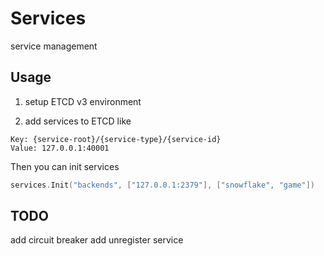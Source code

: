 # Services

service management

## Usage

1. setup ETCD v3 environment

2. add services to ETCD like

```plain
Key: {service-root}/{service-type}/{service-id}
Value: 127.0.0.1:40001
```

Then you can init services

```go
services.Init("backends", ["127.0.0.1:2379"], ["snowflake", "game"])
```

## TODO

add circuit breaker
add unregister service
